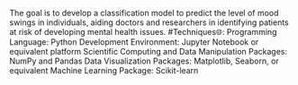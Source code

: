 The goal is to develop a classification model to predict the level of mood swings in individuals, aiding doctors and researchers in identifying patients at risk of developing mental health issues.
#Techniques🌐:
Programming Language: Python
Development Environment: Jupyter Notebook or equivalent platform
Scientific Computing and Data Manipulation Packages: NumPy and Pandas
Data Visualization Packages: Matplotlib, Seaborn, or equivalent
Machine Learning Package: Scikit-learn
